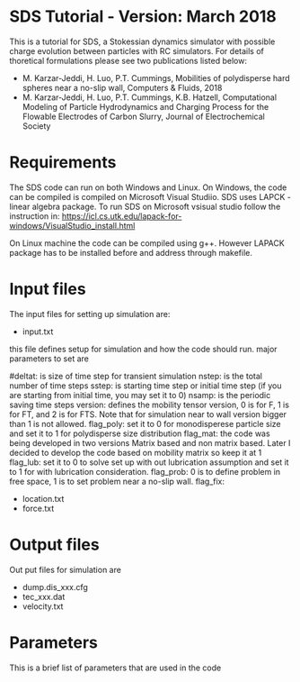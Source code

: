 # SDS Tutorial - Version: March 2018 
This is a tutorial for SDS, a Stokessian dynamics simulator with possible charge evolution between particles with RC simulators. For details of thoretical formulations please see two publications listed below:

- M. Karzar-Jeddi, H. Luo, P.T. Cummings, Mobilities of polydisperse hard spheres near a no-slip wall, Computers & Fluids, 2018
- M. Karzar-Jeddi, H. Luo, P.T. Cummings, K.B. Hatzell, Computational Modeling of Particle Hydrodynamics and Charging Process for the Flowable Electrodes of Carbon Slurry, Journal of Electrochemical Society


# Requirements

The SDS code can run on both Windows and Linux. On Windows, the code can be compiled is compiled on Microsoft Visual Studiio. SDS uses LAPCK - linear algebra package. To run SDS on Microsoft vsisual studio follow the instruction in:
https://icl.cs.utk.edu/lapack-for-windows/VisualStudio_install.html

On Linux machine the code can be compiled using g++. However LAPACK package has to be installed before and address through makefile.

# Input files

The input files for setting up simulation are:
- input.txt

this file defines setup for simulation and how the code should run. major parameters to set are 

#deltat: is size of time step for transient simulation
nstep: is the total number of time steps
sstep: is starting time step or initial time step (if you are starting from initial time, you may set it to 0)
nsamp: is the periodic saving time steps
version: defines the mobility tensor version, 0 is for F, 1 is for FT, and 2 is for FTS. Note that for simulation near to wall version bigger than 1 is not allowed.
flag_poly: set it to 0 for monodisperese particle size and set it to 1 for polydisperse size distribution
flag_mat: the code was being developed in two versions Matrix based and non matrix based. Later I decided to develop the code based on mobility matrix so keep it at 1
flag_lub: set it to 0 to solve set up with out lubrication assumption and set it to 1 for with lubrication consideration.
flag_prob: 0 is to define problem in free space, 1 is to set problem near a no-slip wall.
flag_fix: 

- location.txt
- force.txt


# Output files

Out put files for simulation are 
- dump.dis_xxx.cfg
- tec_xxx.dat
- velocity.txt


# Parameters
This is a brief list of parameters that are used in the code

